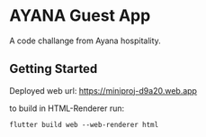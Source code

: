 # AYANA Guest App

A code challange from Ayana hospitality.

## Getting Started

Deployed web url: https://miniproj-d9a20.web.app

to build in HTML-Renderer run:

```
flutter build web --web-renderer html
```
